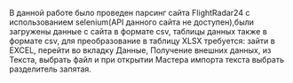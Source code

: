 В данной работе было проведен парсинг сайта FlightRadar24 с использованием selenium(API данного сайта не доступен),были загружены данные с сайта в формате csv, таблицы данных также в формате csv, для преобразование в таблицу XLSX требуется: зайти в EXCEL, перейти во вкладку Данные, Получение внешних данных, из Текста, выбрать файл и при открытии Мастера импорта текста выбрать разделитель запятая.

